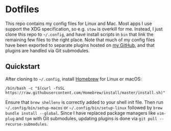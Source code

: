 # Dotfiles
This repo contains my config files for Linux and Mac. Most apps I
use support the XDG specification, so e.g. `stow` is overkill for
me. Instead, I just clone this repo to `~/.config`, and have install
scripts in `bin` that link the remaining few files to the right place.
Note that much of my config files have been exported to separate plugins
hosted on [my GitHub][1], and that plugins are handled via Git submodules.

## Quickstart
After cloning to `~/.config`, install [Homebrew][2] for Linux or macOS:

    /bin/bash -c "$(curl -fsSL https://raw.githubusercontent.com/Homebrew/install/master/install.sh)"

Ensure that `brew shellenv` is correctly added to your shell init file.
Then run `~/.config/bin/setup-macos` or `~/.config/bin/setup-linux`
followed by `brew bundle install --global`. Since I have replaced
package managers like `vim-plug` and `tpm` with Git submodules,
updating plugins is done via `git pull --recurse-submodules`.

[1]: https://github.com/jabirali?tab=repositories&type=source
[2]: https://brew.sh/
